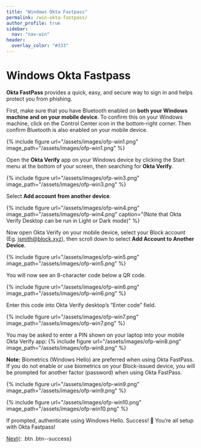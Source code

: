 ```yaml
---
title: "Windows Okta Fastpass"
permalink: /win-okta-fastpass/
author_profile: true
sidebar:
  nav: "nav-win"
header:
  overlay_color: "#333"
---
```


# Windows Okta Fastpass

__Okta FastPass__ provides a quick, easy, and secure way to sign in and helps protect you from phishing.

First, make sure that you have Bluetooth enabled on __both your Windows machine and on your mobile device__. 
To confirm this on your Windows machine, click on the Control Center icon in the bottom-right corner.
Then confirm Bluetooth is also enabled on your mobile device. 

{% include figure url="/assets/images/ofp-win1.png" image_path="/assets/images/ofp-win1.png" %}

Open the __Okta Verify__ app on your Windows device by clicking the Start menu at the bottom of your screen, then searching for __Okta Verify__. 

{% include figure url="/assets/images/ofp-win3.png" image_path="/assets/images/ofp-win3.png" %}

Select __Add account from another device__.

{% include figure url="/assets/images/ofp-win4.png" image_path="/assets/images/ofp-win4.png" caption="(Note that Okta Verify Desktop can be run in Light or Dark mode)" %}

Now open Okta Verify on your mobile device, select your Block account (Eg. jsmith@block.xyz), then scroll down to select __Add Account to Another Device__.

{% include figure url="/assets/images/ofp-win5.png" image_path="/assets/images/ofp-win5.png" %}

You will now see an 8-character code below a QR code. 

{% include figure url="/assets/images/ofp-win6.png" image_path="/assets/images/ofp-win6.png" %}

Enter this code into Okta Verify desktop’s “Enter code” field.

{% include figure url="/assets/images/ofp-win7.png" image_path="/assets/images/ofp-win7.png" %}

You may be asked to enter a PIN shown on your laptop into your mobile Okta Verify app:
{% include figure url="/assets/images/ofp-win8.png" image_path="/assets/images/ofp-win8.png" %}

__Note:__ Biometrics (Windows Hello) are preferred when using Okta FastPass. If you do not enable or use biometrics on your Block-issued device, you will be prompted for another factor (password) when using Okta FastPass.

{% include figure url="/assets/images/ofp-win9.png" image_path="/assets/images/ofp-win9.png" %}

{% include figure url="/assets/images/ofp-win10.png" image_path="/assets/images/ofp-win10.png" %}

If prompted, authenticate using Windows Hello.
Success! 🎉 You’re all setup with Okta Fastpass!

[Next](/win-chrome){: .btn .btn--success} 




